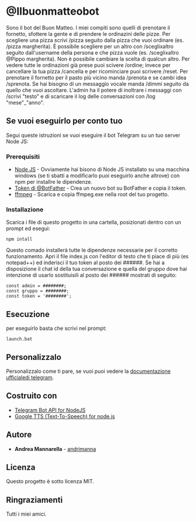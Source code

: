 # @Ilbuonmatteobot

Sono il bot del Buon Matteo. I miei compiti sono quelli di prenotare il fornetto, sfottere la gente e di prendere le ordinazini delle pizze. Per scegliere una pizza scrivi /pizza seguito dalla pizza che vuoi ordinare (es. /pizza margherita). È possibile scegliere per un altro con /sceglixaltro seguito dall'username della persona e che pizza vuole (es. /sceglixaltro @Pippo margherita). Non è possibile cambiare la scelta di qualcun altro. Per vedere tutte le ordinazioni già prese puoi scivere /ordine; invece per cancellare la tua pizza /cancella e per ricominciare puoi scrivere /reset. Per prenotare il fornetto per il pasto più vicino manda /prenota e se cambi idea /sprenota. Se hai bisogno di un messaggio vocale manda /dimmi seguito da quello che vuoi ascoltare. L'admin ha il potere di inoltrare i messaggi con /scrivi "testo" e di scaricare il log delle conversazioni con /log "mese"_"anno".


## Se vuoi eseguirlo per conto tuo

Segui queste istruzioni se vuoi eseguire il bot Telegram su un tuo server Node JS:

### Prerequisiti

* [Node JS](https://nodejs.org/en/) - Ovviamente hai bisono di Node JS installato su una macchina windows (se ti sbatti a modificarlo puoi eseguirlo anche altrove) con npm per installre le dipendenze.
* [Token di @BotFather](https://telegram.me/BotFather) - Crea un nuovo bot su BotFather e copia il token.
* [ffmpeg](http://ffmpeg.org) - Scarica e copia ffmpeg.exe nella root del tuo progetto.

### Installazione

Scarica i file di questo progetto in una cartella, posizionati dentro con un prompt ed esegui:
```
npm intall
```

Questo comado installerà tutte le dipendenze necessarie per il corretto funzionamento.
Apri il file index.js con l'editor di testo che ti piace di più (es notepad++) ed inderisci il tuo token al posto dei ######.
Se hai a disposizione il chat id della tua conversazione e quella del gruppo dove hai intenzione di usarlo sostituisili al posto dei ###### mostrati di seguito:

```
const admin = ########;
const gruppo = ########;
const token = '########';
```

## Esecuzione

per eseguirlo basta che scrivi nel prompt:
```
launch.bat
```

## Personalizzalo

Personalizzalo come ti pare, se vuoi puoi vedere la [documentazione ufficialedi telegram](https://core.telegram.org/bots/api).

## Costruito con

* [Telegram Bot API for NodeJS](https://github.com/yagop/node-telegram-bot-api)
* [Google TTS (Text-To-Speech) for node.js](https://github.com/zlargon/google-tts)

## Autore

* **Andrea Mannarella**  - [andrimanna](https://github.com/andrimanna)

## Licenza

Questo progetto è sotto licenza MIT.

## Ringraziamenti

Tutti i miei amici.

